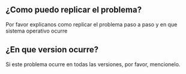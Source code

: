 ## ¿Como puedo replicar el problema?
Por favor explicanos como replicar el problema paso a paso y en que sistema operativo ocurre

## ¿En que version ocurre?
Si este problema ocurre en todas las versiones, por favor, mencionelo.
